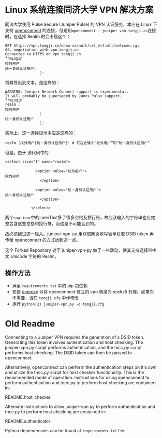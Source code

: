 # Linux 系统连接同济大学 VPN 解决方案

同济大学使用 Pulse Secure (Juniper Pulse) 的 VPN 认证服务，本应在 Linux 下支持 [openconnect](https://github.com/openconnect/openconnect) 的连接，但是用`openconnect --juniper vpn.tongji.cn`连接时，在选择 Realm 时会出现这个：

```
GET https://vpn.tongji.cn/dana-na/auth/url_default/welcome.cgi
SSL negotiation with vpn.tongji.cn
Connected to HTTPS on vpn.tongji.cn
frmLogin
校外用户
统一身份认证用户|
                ]:
```

将其导出到文本，是这样的：

```
WARNING: Juniper Network Connect support is experimental.
It will probably be superseded by Junos Pulse support.
frmLogin
realm [
校外用户
                |
统一身份认证用户
                ]:
```

实际上，这一选择提示本应是这样的：

```
realm [校外用户|统一身份认证用户]: # 可在此输入“校外用户”和“统一身份认证用户”
```

但是，由于 [](https://vpn.tongji.cn/dana-na/auth/url_default/welcome.cgi) 源代码中的

```
<select size="1" name="realm">

              <option value="校外用户">
校外用户
                </option>

              <option value="统一身份认证用户">
统一身份认证用户
                </option>

            </select>
```

两个`<option>`中的innerText多了很多空格及换行符，故应该输入的字符串也应完整包含这些空格和换行符，而这是不可能达到的。

故必须绕过这一输入。juniper-vpn-py 用获取网页填写表单获取 DSID token 再传给 openconnect 的方式达到这一点。

这个 Forked Repository 对于 juniper-vpn-py 做了一些改动，使其支持选择带中文 Unicode 字符的 Realm。

## 操作方法

- 满足 `requirements.txt` 中的 pip 包依赖
- 安装 [ocproxy](https://github.com/cernekee/ocproxy) 以将 openconnect 建立的 vpn 转换为 socks5 代理。如果你不需要，请在 `tongji.cfg` 中作修改
- 运行 `python(2) juniper-vpn.py -c tongji.cfg`

# Old Readme

Connecting to a Juniper VPN requires the generation of a DSID token.
Generating this token involves authentication and host checking. The
juniper-vpn.py script performs authentication, and the tncc.py script
performs host checking. The DSID token can then be passed to openconnect.

Alternatively, openconnect can perform the authentication steps on it's own
and utilize the tncc.py script for host checker functionality. This is
the recommended mode of operation. Instructions for using openconnect to
perform authentication and tncc.py to perform host checking are contained in:

README.host_checker

Alternate instructions to allow juniper-vpn.py to perform authentication and
tncc.py to perform host checking are contained in:

README.authenticator

Python dependencies can be found at `requirements.txt` file.
